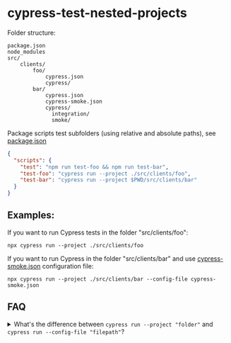 # cypress-test-nested-projects

Folder structure:

```
package.json
node_modules
src/
    clients/
        foo/
            cypress.json
            cypress/
        bar/
            cypress.json
            cypress-smoke.json
            cypress/
              integration/
              smoke/
```

Package scripts test subfolders (using relative and absolute paths), see [package.json](package.json)

```json
{
  "scripts": {
    "test": "npm run test-foo && npm run test-bar",
    "test-foo": "cypress run --project ./src/clients/foo",
    "test-bar": "cypress run --project $PWD/src/clients/bar"
  }
}
```

## Examples:

If you want to run Cypress tests in the folder "src/clients/foo":

```shell
npx cypress run --project ./src/clients/foo
```

If you want to run Cypress in the folder "src/clients/bar" and use [cypress-smoke.json](src/clients/bar/cypress-smoke.json) configuration file:

```shell
npx cypress run --project ./src/clients/bar --config-file cypress-smoke.json
```

## FAQ

<details>
  <summary>
     What's the difference between <code>cypress run --project "folder"</code> and <code>cypress run --config-file "filepath"</code>?
  </summary>
    <p>When you use <code>cypress run --project ...</code> you change the root folder where Cypress starts.</p>
    <p>When you use <code>--config-file ...</code> you still run Cypress in the current folder, but instead of loading the settings from <code>cypress.json</code> file, you load it from a different JSON file.</p>
</details>
